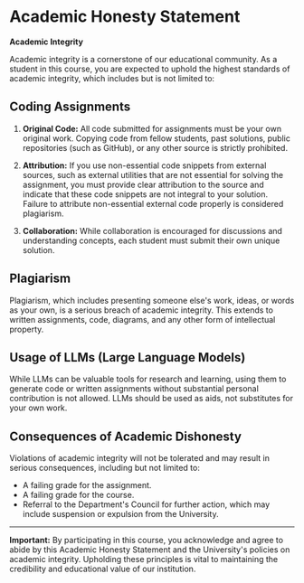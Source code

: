 # Academic Honesty Statement

**Academic Integrity**

Academic integrity is a cornerstone of our educational community. As a student in this course, you are expected to 
uphold the highest standards of academic integrity, which includes but is not limited to:

## Coding Assignments

1. **Original Code:** All code submitted for assignments must be your own original work. 
Copying code from fellow students, past solutions, public repositories (such as GitHub), or any other source is strictly 
prohibited.

2. **Attribution:** If you use non-essential code snippets from external sources, such as external utilities that are not 
essential for solving the assignment, you must provide clear attribution to the source and indicate that these code snippets 
are not integral to your solution. Failure to attribute non-essential external code properly is considered plagiarism.

3. **Collaboration:** While collaboration is encouraged for discussions and understanding concepts, each student must 
submit their own unique solution.

## Plagiarism

Plagiarism, which includes presenting someone else's work, ideas, or words as your own, is a serious breach of academic 
integrity. This extends to written assignments, code, diagrams, and any other form of intellectual property.

## Usage of LLMs (Large Language Models)

While LLMs can be valuable tools for research and learning, using them to generate code or written assignments without 
substantial personal contribution is not allowed. LLMs should be used as aids, not substitutes for your own work.

## Consequences of Academic Dishonesty

Violations of academic integrity will not be tolerated and may result in serious consequences, including but not limited to:

- A failing grade for the assignment.
- A failing grade for the course.
- Referral to the Department's Council for further action, which may include suspension or expulsion from the University.

---
**Important:** By participating in this course, you acknowledge and agree to abide by this Academic Honesty Statement and the University's 
policies on academic integrity. Upholding these principles is vital to maintaining the credibility and educational value 
of our institution.
